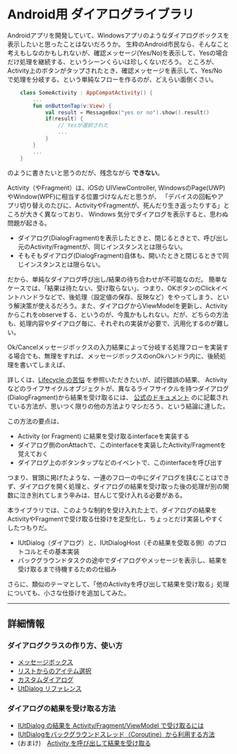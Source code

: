 # Android用 ダイアログライブラリ

Androidアプリを開発していて、Windowsアプリのようなダイアログボックスを表示したいと思ったことはないだろうか。
生粋のAndroid市民なら、そんなこと考えもしなのかもしれないが、確認メッセージ(Yes/No)を表示して、Yesの場合だけ処理を継続する、というシーンくらいは珍しくないだろう。
ところが、Activity上のボタンがタップされたとき、確認メッセージを表示して、Yes/No で処理を分岐する、という単純なフローを作るのが、どえらい面倒くさい。

```Kotlin
    class SomeActivity : AppCompatActivity() {
        ...
        fun onButtonTap(v:View) {
            val result = MessageBox("yes or no").show().result()
            if(result) {
                // Yesが選択された
                ...
            }
        }
        ...
    }
```

のように書きたいと思うのだが、残念ながら **できない**。

Activity（やFragment）は、iOSの UIViewController, WindowsのPage(UWP)やWindow(WPF)に相当する位置づけなんだと思うが、
「デバイスの回転やアプリ切り替えのたびに、ActivityやFragmentが、死んだり生き返ったりする」ところが大きく異なっており、
Windows 気分でダイアログを表示すると、思わぬ問題が起きる。

- ダイアログ(DialogFragment)を表示したときと、閉じるときとで、呼び出し元のActivity/Fragmentが、同じインスタンスとは限らない。
- そもそもダイアログ(DialogFragment)自体も、開いたときと閉じるときで同じインスタンスとは限らない。

だから、単純なダイアログ呼び出し/結果の待ち合わせが不可能なのだ。
簡単なケースでは、「結果は待たない、受け取らない」、つまり、OKボタンのClickイベントハンドラなどで、後処理（設定値の保存、反映など）をやってしまう、という解決策が使えるだろう。また、ダイアログからViewModelを更新し、Activityからこれをobserveする、というのが、今風かもしれない。だが、どちらの方法も、処理内容やダイアログ毎に、それぞれの実装が必要で、汎用化するのが難しい。

Ok/Cancelメッセージボックスの入力結果によって分岐する処理フローを実装する場合でも、無理をすれば、メッセージボックスのonOkハンドラ内に、後続処理を書いてしまえば、

詳しくは、[Lifecycle の苦悩](./doc/tribulation.md) を参照いただきたいが、試行錯誤の結果、
Activityなどのライフサイクルオブジェクトが、異なるライフサイクルを持つダイアログ(DialogFragment)から結果を受け取るには、
[公式のドキュメント](https://developer.android.com/guide/topics/ui/dialogs?hl=ja) のに記載されている方法が、思いつく限りの他の方法よりマシだろう、という結論に達した。

この方法の要点は、

- Activity (or Fragment) に結果を受け取るinterfaceを実装する
- ダイアログ側のonAttachで、このinterfaceを実装したActivity/Fragmentを覚えておく
- ダイアログ上のボタンタップなどのイベントで、このinterfaceを呼び出す

つまり、冒頭に掲げたような、一連のフローの中にダイアログを挟むことはできず、ダイアログを開く処理と、ダイアログの結果を受け取った後の処理が別の関数に泣き別れてしまう辛みは、甘んじて受け入れる必要がある。

本ライブラリでは、このような制約を受け入れた上で、ダイアログの結果をActivityやFragmentで受け取る仕掛けを定型化し、ちょっとだけ実装しやすくしたつもりだ。

- IUtDialog（ダイアログ）と、IUtDialogHost（その結果を受取る側）のプロトコルとその基本実装
- バックグラウンドタスクの途中でダイアログやメッセージを表示し、結果を受け取るまで待機するための仕組み

さらに、類似のテーマとして、「他のActivityを呼び出して結果を受け取る」処理についても、小さな仕掛けを追加してみた。

----
## 詳細情報
### ダイアログクラスの作り方、使い方
- [メッセージボックス](./doc/message_box.md)
- [リストからのアイテム選択](./doc/selection_box.md)
- [カスタムダイアログ](./doc/custom_dialog.md)
- [UtDialog リファレンス](./doc/dialog_reference.md)

### ダイアログの結果を受け取る方法
- [IUtDialog の結果を Activity/Fragment/ViewModel で受け取るには](./doc/dialog_management.md)
- [IUtDialogをバックグラウンドスレッド（Coroutine）から利用する方法](./doc/task.md)
- (おまけ)　[Activity を呼び出して結果を受け取る](./doc/activity_call.md)